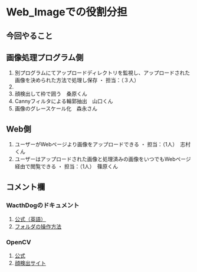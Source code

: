 # Web_Imageでの役割分担
## 今回やること
 ## 画像処理プログラム側
  1. 別プログラムにてアップロードディレクトリを監視し、アップロードされた画像を決められた方法で処理し保存
   ・ 担当：（３人）　
   1.
   2. 顔検出して枠で囲う　桑原くん
   3. Cannyフィルタによる輪郭抽出　山口くん
   4. 画像のグレースケール化　森永さん
 ## Web側
  1. ユーザーがWebページより画像をアップロードできる
   ・ 担当：（1人）　志村くん
  2. ユーザーはアップロードされた画像と処理済みの画像をいつでもWebページ経由で閲覧できる
   ・ 担当：（1人）　篠原くん
 ## コメント欄
  ### WacthDogのドキュメント
  1. [公式（英語）](https://pythonhosted.org/watchdog/)
  2. [フォルダの操作方法](https://ailog.site/2020/03/06/0306/)
  ### OpenCV
  1. [公式](http://opencv.jp/opencv-2svn/py/)
  2. [顔検出サイト](https://note.nkmk.me/python-opencv-face-detection-haar-cascade/)
